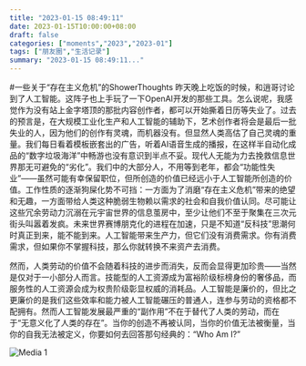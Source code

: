 ```yaml
---
title: "2023-01-15 08:49:11"
date: 2023-01-15T10:00:00+08:00
draft: false
categories: ["moments","2023","2023-01"]
tags: ["朋友圈","生活记录"]
summary: "2023-01-15 08:49:11..."
---
```


#一些关于“存在主义危机”的ShowerThoughts
​
​昨天晚上吃饭的时候，和逍哥讨论到了人工智能。这阵子也上手玩了一下OpenAI开发的那些工具。怎么说呢，我感觉作为没有站上金字塔顶的那批内容创作者，都可以开始撕着日历等失业了。
​
​过去的预言是，在大规模工业化生产和人工智能的辅助下，艺术创作者将会是最后一批失业的人，因为他们的创作有灵魂，而机器没有。但显然人类高估了自己灵魂的重量。我们每日看着模板嵌套出的广告，听着AI语音生成的播报，在这样半自动化成品的“数字垃圾海洋”中畅游也没有意识到半点不妥。现代人无能为力去挽救信息世界那无可避免的“劣化”。
​
​我们中的大部分人，不用等到老年，都会“功能性失业”——虽然可能有幸保留职位，但所创造的价值已经远小于人工智能所创造的价值。工作性质的逐渐狗屎化势不可挡：一方面为了消磨“存在主义危机”带来的绝望和无趣，一方面带给人类这种脆弱生物赖以需求的社会和自我价值认同。尽可能让这些冗余劳动力沉溺在元宇宙世界的信息茧房中，至少让他们不至于聚集在三次元街头叫嚣着发疯。
​
未来世界​赛博朋克化的进程在加速，只是不知道“反科技”思潮何时真正到来，能不能到来。人工智能带来生产力，但它们没有消费需求。你有消费需求，但如果你不掌握科技，那么你就转换不来资产去消费。

​然而，人类劳动的价值不会随着科技的进步而消失，反而会显得更加珍贵——当然是仅对于一小部分人而言。技能型的人工资源成为富裕阶级标榜身份的奢侈品，而服务性的人工资源会成为权贵阶级彰显权威的消耗品。人工智能是廉价的，但比之更廉价的是我们这些效率和能力被人工智能碾压的普通人，连参与劳动的资格都不配拥有。
​
然而人工智能发展最严重的“副作用”不在于替代了人类的劳动，而在于“无意义化了人类的存在”。当你的创造不再被认同，当你的价值无法被衡量，当你的自我无法被定义，你要如何去回答那句经典的：“Who Am I?”

![Media 1](/Moments/photos/2023-01-15/202301150849110.jpg)

